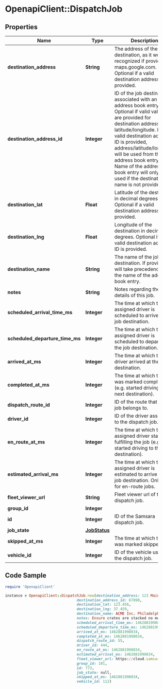# OpenapiClient::DispatchJob

## Properties
Name | Type | Description | Notes
------------ | ------------- | ------------- | -------------
**destination_address** | **String** | The address of the job destination, as it would be recognized if provided to maps.google.com. Optional if a valid destination address ID is provided. | [optional] 
**destination_address_id** | **Integer** | ID of the job destination associated with an address book entry. Optional if valid values are provided for destination address or latitude/longitude. If a valid destination address ID is provided, address/latitude/longitude will be used from the address book entry. Name of the address book entry will only be used if the destination name is not provided. | [optional] 
**destination_lat** | **Float** | Latitude of the destination in decimal degrees. Optional if a valid destination address ID is provided. | [optional] 
**destination_lng** | **Float** | Longitude of the destination in decimal degrees. Optional if a valid destination address ID is provided. | [optional] 
**destination_name** | **String** | The name of the job destination. If provided, it will take precedence over the name of the address book entry. | [optional] 
**notes** | **String** | Notes regarding the details of this job. | [optional] 
**scheduled_arrival_time_ms** | **Integer** | The time at which the assigned driver is scheduled to arrive at the job destination. | 
**scheduled_departure_time_ms** | **Integer** | The time at which the assigned driver is scheduled to depart from the job destination. | [optional] 
**arrived_at_ms** | **Integer** | The time at which the driver arrived at the job destination. | [optional] 
**completed_at_ms** | **Integer** | The time at which the job was marked complete (e.g. started driving to the next destination). | [optional] 
**dispatch_route_id** | **Integer** | ID of the route that this job belongs to. | 
**driver_id** | **Integer** | ID of the driver assigned to the dispatch job. | [optional] 
**en_route_at_ms** | **Integer** | The time at which the assigned driver started fulfilling the job (e.g. started driving to the destination). | [optional] 
**estimated_arrival_ms** | **Integer** | The time at which the assigned driver is estimated to arrive at the job destination. Only valid for en-route jobs. | [optional] 
**fleet_viewer_url** | **String** | Fleet viewer url of the dispatch job. | [optional] 
**group_id** | **Integer** |  | 
**id** | **Integer** | ID of the Samsara dispatch job. | 
**job_state** | [**JobStatus**](JobStatus.md) |  | 
**skipped_at_ms** | **Integer** | The time at which the job was marked skipped. | [optional] 
**vehicle_id** | **Integer** | ID of the vehicle used for the dispatch job. | [optional] 

## Code Sample

```ruby
require 'OpenapiClient'

instance = OpenapiClient::DispatchJob.new(destination_address: 123 Main St, Philadelphia, PA 19106,
                                 destination_address_id: 67890,
                                 destination_lat: 123.456,
                                 destination_lng: 37.459,
                                 destination_name: ACME Inc. Philadelphia HQ,
                                 notes: Ensure crates are stacked no more than 3 high.,
                                 scheduled_arrival_time_ms: 1462881998034,
                                 scheduled_departure_time_ms: 1462881998034,
                                 arrived_at_ms: 1462881998034,
                                 completed_at_ms: 1462881998034,
                                 dispatch_route_id: 55,
                                 driver_id: 444,
                                 en_route_at_ms: 1462881998034,
                                 estimated_arrival_ms: 1462881998034,
                                 fleet_viewer_url: https://cloud.samsara.com/fleet/viewer/job/fleet_viewer_token,
                                 group_id: 101,
                                 id: 773,
                                 job_state: null,
                                 skipped_at_ms: 1462881998034,
                                 vehicle_id: 112)
```


